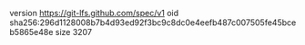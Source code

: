 version https://git-lfs.github.com/spec/v1
oid sha256:296d1128008b7b4d93ed92f3bc9c8dc0e4eefb487c007505fe45bceb5865e48e
size 3207

